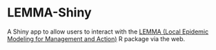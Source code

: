 # LEMMA-Shiny

A Shiny app to allow users to interact with the [LEMMA (Local Epidemic Modeling for Management and Action)](https://localepi.github.io/LEMMA/) 
R package via the web. 
